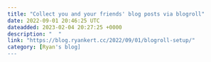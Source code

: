 ```yaml
---
title: "Collect you and your friends' blog posts via blogroll"
date: 2022-09-01 20:46:25 UTC
dateadded: 2023-02-04 20:27:25 +0000
description: "  "
link: "https://blog.ryankert.cc/2022/09/01/blogroll-setup/"
category: [Ryan's blog]
---
```

